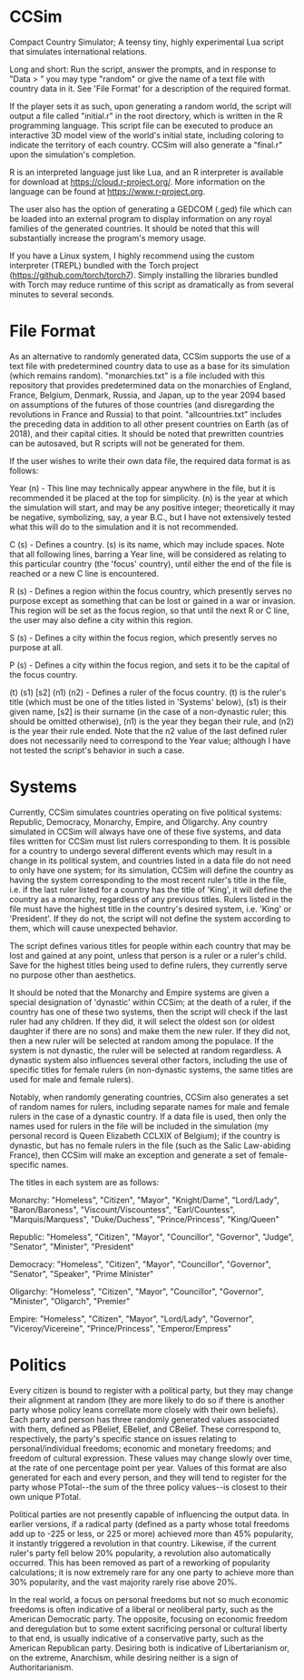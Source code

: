 # CCSim
Compact Country Simulator; A teensy tiny, highly experimental Lua script that simulates international relations.

Long and short: Run the script, answer the prompts, and in response to "Data > " you may type "random" or give the name of a text file with country data in it. See 'File Format' for a description of the required format.

If the player sets it as such, upon generating a random world, the script will output a file called "initial.r" in the root directory, which is written in the R programming language. This script file can be executed to produce an interactive 3D model view of the world's initial state, including coloring to indicate the territory of each country. CCSim will also generate a "final.r" upon the simulation's completion.

R is an interpreted language just like Lua, and an R interpreter is available for download at https://cloud.r-project.org/. More information on the language can be found at https://www.r-project.org.

The user also has the option of generating a GEDCOM (.ged) file which can be loaded into an external program to display information on any royal families of the generated countries. It should be noted that this will substantially increase the program's memory usage.

If you have a Linux system, I highly recommend using the custom interpreter (TREPL) bundled with the Torch project (https://github.com/torch/torch7). Simply installing the libraries bundled with Torch may reduce runtime of this script as dramatically as from several minutes to several seconds.

# File Format
As an alternative to randomly generated data, CCSim supports the use of a text file with predetermined country data to use as a base for its simulation (which remains random). "monarchies.txt" is a file included with this repository that provides predetermined data on the monarchies of England, France, Belgium, Denmark, Russia, and Japan, up to the year 2094 based on assumptions of the futures of those countries (and disregarding the revolutions in France and Russia) to that point. "allcountries.txt" includes the preceding data in addition to all other present countries on Earth (as of 2018), and their capital cities. It should be noted that prewritten countries can be autosaved, but R scripts will not be generated for them.

If the user wishes to write their own data file, the required data format is as follows:

Year (n) - This line may technically appear anywhere in the file, but it is recommended it be placed at the top for simplicity. (n) is the year at which the simulation will start, and may be any positive integer; theoretically it may be negative, symbolizing, say, a year B.C., but I have not extensively tested what this will do to the simulation and it is not recommended.

C (s) - Defines a country. (s) is its name, which may include spaces. Note that all following lines, barring a Year line, will be considered as relating to this particular country (the 'focus' country), until either the end of the file is reached or a new C line is encountered.

R (s) - Defines a region within the focus country, which presently serves no purpose except as something that can be lost or gained in a war or invasion. This region will be set as the focus region, so that until the next R or C line, the user may also define a city within this region.

S (s) - Defines a city within the focus region, which presently serves no purpose at all.

P (s) - Defines a city within the focus region, and sets it to be the capital of the focus country.

(t) (s1) [s2] (n1) (n2) - Defines a ruler of the focus country. (t) is the ruler's title (which must be one of the titles listed in 'Systems' below), (s1) is their given name, [s2] is their surname (in the case of a non-dynastic ruler; this should be omitted otherwise), (n1) is the year they began their rule, and (n2) is the year their rule ended. Note that the n2 value of the last defined ruler does not necessarily need to correspond to the Year value; although I have not tested the script's behavior in such a case.

# Systems
Currently, CCSim simulates countries operating on five political systems: Republic, Democracy, Monarchy, Empire, and Oligarchy. Any country simulated in CCSim will always have one of these five systems, and data files written for CCSim must list rulers corresponding to them. It is possible for a country to undergo several different events which may result in a change in its political system, and countries listed in a data file do not need to only have one system; for its simulation, CCSim will define the country as having the system corresponding to the most recent ruler's title in the file, i.e. if the last ruler listed for a country has the title of 'King', it will define the country as a monarchy, regardless of any previous titles. Rulers listed in the file must have the highest title in the country's desired system, i.e. 'King' or 'President'. If they do not, the script will not define the system according to them, which will cause unexpected behavior.

The script defines various titles for people within each country that may be lost and gained at any point, unless that person is a ruler or a ruler's child. Save for the highest titles being used to define rulers, they currently serve no purpose other than aesthetics.

It should be noted that the Monarchy and Empire systems are given a special designation of 'dynastic' within CCSim; at the death of a ruler, if the country has one of these two systems, then the script will check if the last ruler had any children. If they did, it will select the oldest son (or oldest daughter if there are no sons) and make them the new ruler. If they did not, then a new ruler will be selected at random among the populace. If the system is not dynastic, the ruler will be selected at random regardless. A dynastic system also influences several other factors, including the use of specific titles for female rulers (in non-dynastic systems, the same titles are used for male and female rulers).

Notably, when randomly generating countries, CCSim also generates a set of random names for rulers, including separate names for male and female rulers in the case of a dynastic country. If a data file is used, then only the names used for rulers in the file will be included in the simulation (my personal record is Queen Elizabeth CCLXIX of Belgium); if the country is dynastic, but has no female rulers in the file (such as the Salic Law-abiding France), then CCSim will make an exception and generate a set of female-specific names.

The titles in each system are as follows:

Monarchy: "Homeless", "Citizen", "Mayor", "Knight/Dame", "Lord/Lady", "Baron/Baroness", "Viscount/Viscountess", "Earl/Countess", "Marquis/Marquess", "Duke/Duchess", "Prince/Princess", "King/Queen"

Republic: "Homeless", "Citizen", "Mayor", "Councillor", "Governor", "Judge", "Senator", "Minister", "President"

Democracy: "Homeless", "Citizen", "Mayor", "Councillor", "Governor", "Senator", "Speaker", "Prime Minister"

Oligarchy: "Homeless", "Citizen", "Mayor", "Councillor", "Governor", "Minister", "Oligarch", "Premier"

Empire: "Homeless", "Citizen", "Mayor", "Lord/Lady", "Governor", "Viceroy/Vicereine", "Prince/Princess", "Emperor/Empress"

# Politics
Every citizen is bound to register with a political party, but they may change their alignment at random (they are more likely to do so if there is another party whose policy leans correllate more closely with their own beliefs). Each party and person has three randomly generated values associated with them, defined as PBelief, EBelief, and CBelief. These correspond to, respectively, the party's specific stance on issues relating to personal/individual freedoms; economic and monetary freedoms; and freedom of cultural expression. These values may change slowly over time, at the rate of one percentage point per year. Values of this format are also generated for each and every person, and they will tend to register for the party whose PTotal--the sum of the three policy values--is closest to their own unique PTotal.

Political parties are not presently capable of influencing the output data. In earlier versions, if a radical party (defined as a party whose total freedoms add up to -225 or less, or 225 or more) achieved more than 45% popularity, it instantly triggered a revolution in that country. Likewise, if the current ruler's party fell below 20% popularity, a revolution also automatically occurred. This has been removed as part of a reworking of popularity calculations; it is now extremely rare for any one party to achieve more than 30% popularity, and the vast majority rarely rise above 20%.

In the real world, a focus on personal freedoms but not so much economic freedoms is often indicative of a liberal or neoliberal party, such as the American Democratic party. The opposite, focusing on economic freedom and deregulation but to some extent sacrificing personal or cultural liberty to that end, is usually indicative of a conservative party, such as the American Republican party. Desiring both is indicative of Libertarianism or, on the extreme, Anarchism, while desiring neither is a sign of Authoritarianism.